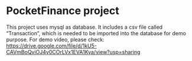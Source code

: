 # PocketFinance project


This project uses mysql as database. It includes a csv file called “Transaction”, which is needed to be imported into the database for demo purpose.
For demo video, please check: https://drive.google.com/file/d/1kU5-CAVmBoQviOJ4y0COrLVx1EVA1Kya/view?usp=sharing
